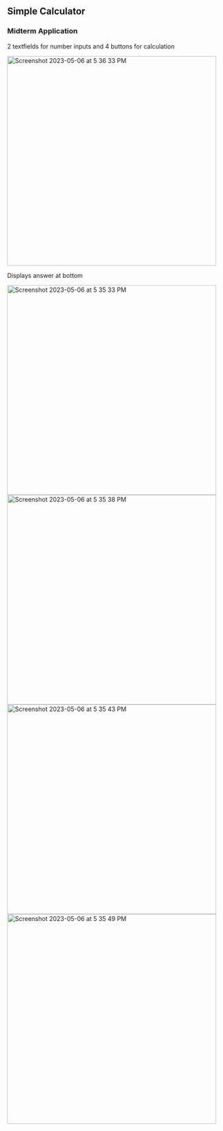 ## Simple Calculator 

### Midterm Application

2 textfields for number inputs and 4 buttons for calculation

<img width="484" alt="Screenshot 2023-05-06 at 5 36 33 PM" src="https://user-images.githubusercontent.com/72897104/236616191-4a187139-8d3a-4bc8-90ac-6ad733ca9e74.png">

Displays answer at bottom

<img width="484" alt="Screenshot 2023-05-06 at 5 35 33 PM" src="https://user-images.githubusercontent.com/72897104/236616152-c9d90643-f760-438d-8931-40de8f8ab2ab.png">
<img width="484" alt="Screenshot 2023-05-06 at 5 35 38 PM" src="https://user-images.githubusercontent.com/72897104/236616158-b9fb62a9-04eb-4a23-abbe-71312afacb4b.png">
<img width="484" alt="Screenshot 2023-05-06 at 5 35 43 PM" src="https://user-images.githubusercontent.com/72897104/236616165-3db888ee-69d5-4ca1-b117-a7c670b0dc65.png">
<img width="484" alt="Screenshot 2023-05-06 at 5 35 49 PM" src="https://user-images.githubusercontent.com/72897104/236616170-18a01b0d-90c2-47f4-bdaa-90bad471903d.png">
